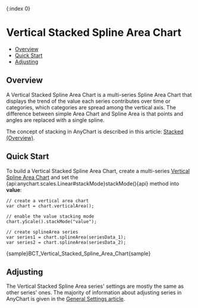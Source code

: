 {:index 0}
# Vertical Stacked Spline Area Chart

* [Overview](#overview)
* [Quick Start](#quick_start)
* [Adjusting](#adjusting)

## Overview

A Vertical Stacked Spline Area Chart is a multi-series Spline Area Chart that displays the trend of the value each series contributes over time or categories, which categories are spread among the vertical axis. The difference between simple Area Chart and Spline Area is that points and angles are replaced with a single spline.

The concept of stacking in AnyChart is described in this article: [Stacked (Overview)](../Overview).

## Quick Start

To build a Vertical Stacked Spline Area Chart, create a multi-series [Vertical Spline Area Chart](../../Vertical/Spline_Area_Chart) and set the {api:anychart.scales.Linear#stackMode}stackMode(){api} method into <strong>value</strong>:

```
// create a vertical area chart
var chart = chart.verticalArea();

// enable the value stacking mode
chart.yScale().stackMode("value");

// create splineArea series
var series1 = chart.splineArea(seriesData_1);
var series2 = chart.splineArea(seriesData_2);
```

{sample}BCT\_Vertical\_Stacked\_Spline\_Area\_Chart{sample}

## Adjusting

The Vertical Stacked Spline Area series' settings are mostly the same as other series' ones. The majority of information about adjusting series in AnyChart is given in the [General Settings article](../../General_Settings).